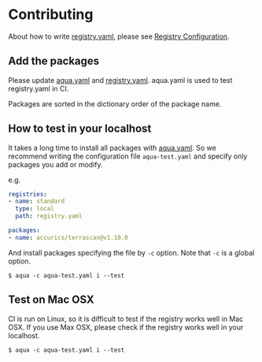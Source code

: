 # Contributing

About how to write [registry.yaml](registry.yaml), please see [Registry Configuration](https://github.com/suzuki-shunsuke/aqua/blob/main/docs/registry_config.md).

## Add the packages

Please update [aqua.yaml](aqua.yaml) and [registry.yaml](registry.yaml).
aqua.yaml is used to test registry.yaml in CI.

Packages are sorted in the dictionary order of the package name.

## How to test in your localhost

It takes a long time to install all packages with [aqua.yaml](aqua.yaml).
So we recommend writing the configuration file `aqua-test.yaml` and specify only packages you add or modify.

e.g.

```yaml
registries:
- name: standard
  type: local
  path: registry.yaml

packages:
- name: accurics/terrascan@v1.10.0
```

And install packages specifying the file by `-c` option. Note that `-c` is a global option.

```console
$ aqua -c aqua-test.yaml i --test
```

## Test on Mac OSX

CI is run on Linux, so it is difficult to test if the registry works well in Mac OSX.
If you use Max OSX, please check if the registry works well in your localhost.

```console
$ aqua -c aqua-test.yaml i --test
```
